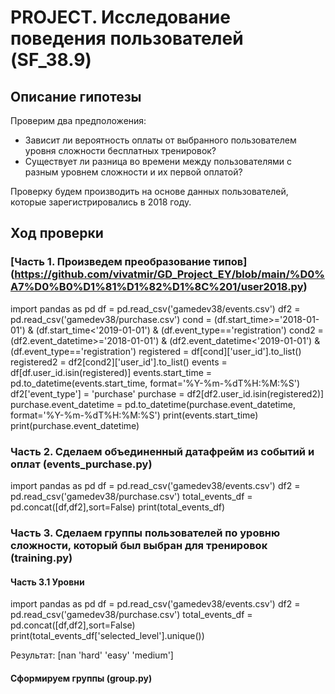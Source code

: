# PROJECT. Исследование поведения пользователей (SF_38.9)
## Описание гипотезы

Проверим два предположения:

* Зависит ли вероятность оплаты от выбранного пользователем уровня сложности бесплатных тренировок?
* Существует ли разница во времени между пользователями с разным уровнем сложности и их первой оплатой?

Проверку будем производить на основе данных пользователей, которые зарегистрировались в 2018 году.

## Ход проверки

### [Часть 1. Произведем преобразование типов] (https://github.com/vivatmir/GD_Project_EY/blob/main/%D0%A7%D0%B0%D1%81%D1%82%D1%8C%201/user2018.py)
import pandas as pd
df = pd.read_csv('gamedev38/events.csv')
df2 = pd.read_csv('gamedev38/purchase.csv')
cond = (df.start_time>='2018-01-01') & (df.start_time<'2019-01-01') & (df.event_type=='registration')
cond2 = (df2.event_datetime>='2018-01-01') & (df2.event_datetime<'2019-01-01') & (df.event_type=='registration')
registered = df[cond]['user_id'].to_list()
registered2 = df2[cond2]['user_id'].to_list()
events = df[df.user_id.isin(registered)]
events.start_time = pd.to_datetime(events.start_time, format='%Y-%m-%dT%H:%M:%S')
df2['event_type'] = 'purchase'
purchase = df2[df2.user_id.isin(registered2)]
purchase.event_datetime = pd.to_datetime(purchase.event_datetime, format='%Y-%m-%dT%H:%M:%S')
print(events.start_time)
print(purchase.event_datetime)

### Часть 2. Сделаем объединенный датафрейм из событий и оплат (events_purchase.py)
import pandas as pd
df = pd.read_csv('gamedev38/events.csv')
df2 = pd.read_csv('gamedev38/purchase.csv')
total_events_df = pd.concat([df,df2],sort=False)
print(total_events_df)

### Часть 3. Сделаем группы пользователей по уровню сложности, который был выбран для тренировок (training.py)

#### Часть 3.1 Уровни
import pandas as pd
df = pd.read_csv('gamedev38/events.csv')
df2 = pd.read_csv('gamedev38/purchase.csv')
total_events_df = pd.concat([df,df2],sort=False)
print(total_events_df['selected_level'].unique())

Результат: [nan 'hard' 'easy' 'medium']

#### Сформируем группы (group.py)



